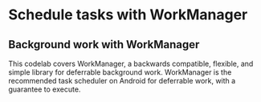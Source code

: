 # Schedule tasks with WorkManager
## Background work with WorkManager
This codelab covers WorkManager, a backwards compatible, flexible, and simple library for deferrable background work. WorkManager is the recommended task scheduler on Android for deferrable work, with a guarantee to execute.
